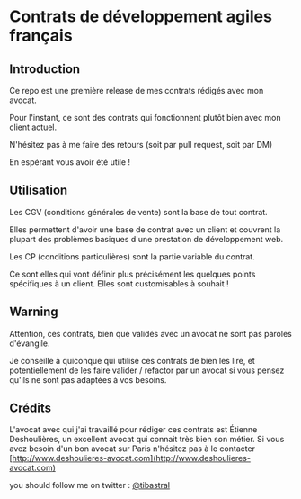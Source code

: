 # Contrats de développement agiles français

## Introduction

Ce repo est une première release de mes contrats rédigés avec mon avocat.

Pour l'instant, ce sont des contrats qui fonctionnent plutôt bien avec
mon client actuel.

N'hésitez pas à me faire des retours (soit par pull request, soit par DM)

En espérant vous avoir été utile !

## Utilisation

Les CGV (conditions générales de vente) sont la base de tout contrat.

Elles permettent d'avoir une base de contrat avec un client et couvrent la
plupart des problèmes basiques d'une prestation de développement web.

Les CP (conditions particulières) sont la partie variable du contrat.

Ce sont elles qui vont définir plus précisément les quelques points spécifiques
à un client. Elles sont customisables à souhait !

## Warning

Attention, ces contrats, bien que validés avec un avocat ne sont pas paroles
d'évangile.

Je conseille à quiconque qui utilise ces contrats de bien les lire, et
potentiellement de les faire valider / refactor par un avocat si vous
pensez qu'ils ne sont pas adaptées à vos besoins.


## Crédits

L'avocat avec qui j'ai travaillé pour rédiger ces contrats est Étienne
Deshoulières, un excellent avocat qui connait très bien son métier.
Si vous avez besoin d'un bon avocat sur Paris n'hésitez pas à le contacter
[http://www.deshoulieres-avocat.com](http://www.deshoulieres-avocat.com)

you should follow me on twitter : [@tibastral](http://twitter.com/tibastral)
